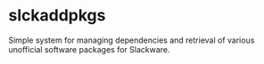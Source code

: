 slckaddpkgs
===========

Simple system for managing dependencies and retrieval of various unofficial software packages for Slackware.
